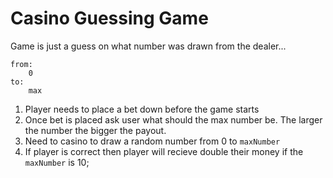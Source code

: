 # Casino Guessing Game

Game is just a guess on what number was drawn from the dealer...

```
from:
    0
to:
    max
```
1. Player needs to place a bet down before the game starts
2. Once bet is placed ask user what should the max number be. The larger the number the bigger the payout.
3. Need to casino to draw a random number from 0 to `maxNumber`
4. If player is correct then player will recieve double their money if the `maxNumber` is 10;
